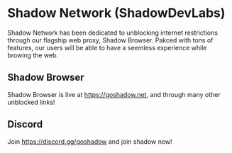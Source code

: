 # Shadow Network (ShadowDevLabs)
Shadow Network has been dedicated to unblocking internet restrictions through our flagship web proxy, Shadow Browser. Pakced with tons of features, our users will be able to have a seemless experience while browing the web. 

## Shadow Browser
Shadow Browser is live at https://goshadow.net, and through many other unblocked links!


## Discord
Join https://discord.gg/goshadow and join shadow now! 

